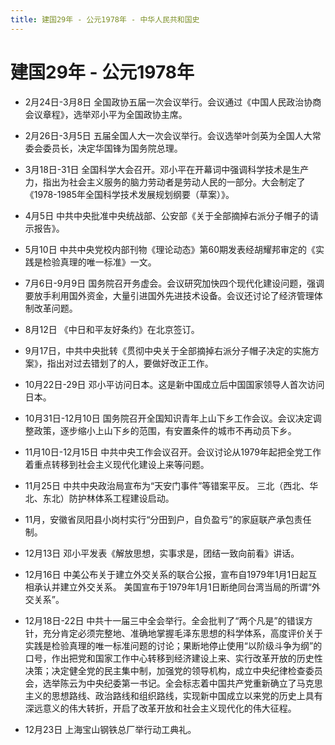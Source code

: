 ```yaml
---
title: 建国29年 - 公元1978年 - 中华人民共和国史
---
```


# 建国29年 - 公元1978年

+ 2月24日-3月8日 全国政协五届一次会议举行。会议通过《中国人民政治协商会议章程》，选举邓小平为全国政协主席。

+ 2月26日-3月5日 五届全国人大一次会议举行。会议选举叶剑英为全国人大常委会委员长，决定华国锋为国务院总理。

+ 3月18日-31日 全国科学大会召开。邓小平在开幕词中强调科学技术是生产力，指出为社会主义服务的脑力劳动者是劳动人民的一部分。大会制定了《1978-1985年全国科学技术发展规划纲要（草案）》。

+ 4月5日 中共中央批准中央统战部、公安部《关于全部摘掉右派分子帽子的请示报告》。

+ 5月10日 中共中央党校内部刊物《理论动态》第60期发表经胡耀邦审定的《实践是检验真理的唯一标准》一文。

+ 7月6日-9月9日 国务院召开务虚会。会议研究加快四个现代化建设问题，强调要放手利用国外资金，大量引进国外先进技术设备。会议还讨论了经济管理体制改革问题。

+ 8月12日 《中日和平友好条约》在北京签订。

+ 9月17日，中共中央批转《贯彻中央关于全部摘掉右派分子帽子决定的实施方案》，指出对过去错划了的人，要做好改正工作。

+ 10月22日-29日 邓小平访问日本。这是新中国成立后中国国家领导人首次访问日本。

+ 10月31日-12月10日 国务院召开全国知识青年上山下乡工作会议。会议决定调整政策，逐步缩小上山下乡的范围，有安置条件的城市不再动员下乡。

+ 11月10日-12月15日 中共中央工作会议召开。会议讨论从1979年起把全党工作着重点转移到社会主义现代化建设上来等问题。

+ 11月25日 中共中央政治局宣布为“天安门事件”等错案平反。
    三北（西北、华北、东北）防护林体系工程建设启动。

+ 11月，安徽省凤阳县小岗村实行“分田到户，自负盈亏”的家庭联产承包责任制。

+ 12月13日 邓小平发表《解放思想，实事求是，团结一致向前看》讲话。

+ 12月16日 中美公布关于建立外交关系的联合公报，宣布自1979年1月1日起互相承认并建立外交关系。
    美国宣布于1979年1月1日断绝同台湾当局的所谓“外交关系”。

+ 12月18日-22日 中共十一届三中全会举行。全会批判了“两个凡是”的错误方针，充分肯定必须完整地、准确地掌握毛泽东思想的科学体系，高度评价关于实践是检验真理的唯一标准问题的讨论；果断地停止使用“以阶级斗争为纲”的口号，作出把党和国家工作中心转移到经济建设上来、实行改革开放的历史性决策；决定健全党的民主集中制，加强党的领导机构，成立中央纪律检查委员会，选举陈云为中央纪委第一书记。全会标志着中国共产党重新确立了马克思主义的思想路线、政治路线和组织路线，实现新中国成立以来党的历史上具有深远意义的伟大转折，开启了改革开放和社会主义现代化的伟大征程。

+ 12月23日 上海宝山钢铁总厂举行动工典礼。